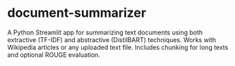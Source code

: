 # document-summarizer
A Python Streamlit app for summarizing text documents using both extractive (TF-IDF) and abstractive (DistilBART) techniques. Works with Wikipedia articles or any uploaded text file. Includes chunking for long texts and optional ROUGE evaluation.
